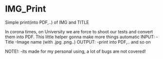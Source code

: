 # IMG_Print
Simple print(into PDF,..) of IMG and TITLE

In corona times, on University we are force to shoot our tests and convert them into PDF. 
This little helper gonna make more things automatic
INPUT:
-Title
-Image name (with .jpg .png..) 
OUTPUT:
-print into PDF,.. and so on

NOTE!:
  -its made for my personal using, a lot of bugs are not covered! 
